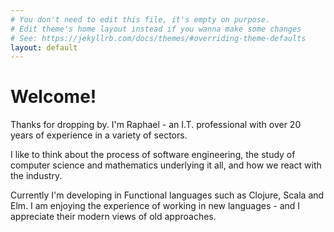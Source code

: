 ```yaml
---
# You don't need to edit this file, it's empty on purpose.
# Edit theme's home layout instead if you wanna make some changes
# See: https://jekyllrb.com/docs/themes/#overriding-theme-defaults
layout: default
---
```

# Welcome!

Thanks for dropping by. I'm Raphael - an I.T. professional with over 20 years of experience in a variety of sectors.

I like to think about the process of software engineering, the study of computer science and mathematics underlying it all, and how we react with the industry.

Currently I'm developing in Functional languages such as Clojure, Scala and Elm. I am enjoying the experience of working in new languages - and I appreciate their modern views of old approaches.